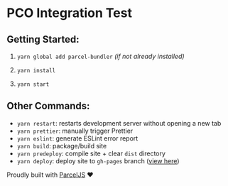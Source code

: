 # PCO Integration Test

## Getting Started:
1. `yarn global add parcel-bundler` _(if not already installed)_

2. `yarn install`

3. `yarn start`

## Other Commands:
- `yarn restart`: restarts development server without opening a new tab
- `yarn prettier`: manually trigger Prettier
- `yarn eslint`: generate ESLint error report
- `yarn build`: package/build site
- `yarn predeploy`: compile site + clear `dist` directory
- `yarn deploy`: deploy site to `gh-pages` branch ([view here](https://joshwilkerson.github.io/pco-integration-test/))


Proudly built with [ParcelJS](https://parceljs.org/) ❤️
